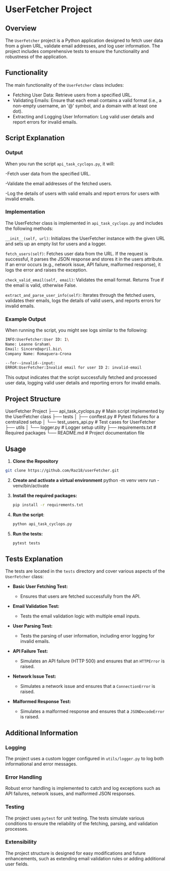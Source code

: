 # UserFetcher Project

## Overview

The `UserFetcher` project is a Python application designed to fetch user data from a given URL, validate email addresses, and log user information. The project includes comprehensive tests to ensure the functionality and robustness of the application.

## Functionality

The main functionality of the `UserFetcher` class includes:
- Fetching User Data: Retrieve users from a specified URL.
- Validating Emails: Ensure that each email contains a valid format (i.e., a non-empty username, an '@' symbol, and a domain with at least one dot).
- Extracting and Logging User Information: Log valid user details and report errors for invalid emails.

## Script Explanation

### Output

When you run the script `api_task_cyclops.py`, it will:

-Fetch user data from the specified URL.

-Validate the email addresses of the fetched users.

-Log the details of users with valid emails and report errors for users with invalid emails.

### Implementation

The UserFetcher class is implemented in `api_task_cyclops.py` and includes the following methods:

`__init__(self, url)`: Initializes the UserFetcher instance with the given URL and sets up an empty list for users and a logger.

`fetch_users(self)`: Fetches user data from the URL. If the request is successful, it parses the JSON response and stores it in the users attribute. If an error occurs (e.g., network issue, API failure, malformed response), it logs the error and raises the exception.

`check_valid_email(self, email)`: Validates the email format. Returns True if the email is valid, otherwise False.

`extract_and_parse_user_info(self)`: Iterates through the fetched users, validates their emails, logs the details of valid users, and reports errors for invalid emails.

### Example Output

When running the script, you might see logs similar to the following:
```sh
INFO:UserFetcher:User ID: 1\
Name: Leanne Graham\
Email: Sincere@april.biz\
Company Name: Romaguera-Crona

--for--invalid--input:
ERROR:UserFetcher:Invalid email for user ID 2: invalid-email
```
This output indicates that the script successfully fetched and processed user data, logging valid user details and reporting errors for invalid emails.

## Project Structure

UserFetcher Project
├── api_task_cyclops.py         # Main script implemented by the UserFetcher class
├── tests
│   ├── conftest.py             # Pytest fixtures for a centralized setup
│   └── test_users_api.py       # Test cases for UserFetcher
├── utils
│   └── logger.py               # Logger setup utility
├── requirements.txt            # Required packages
└── README.md                   # Project documentation file

## Usage

1. **Clone the Repository**

```bash
git clone https://github.com/Raz18/userFetcher.git 
```

2. **Create and activate a virtual environment** 
python -m venv venv
run - venv/bin/activate

3. **Install the required packages:**

   ```sh
   pip install -r requirements.txt
   ```
4. **Run the script**:
    ```sh
    python api_task_cyclops.py
    ```
5. **Run the tests:**
   ```sh
   pytest tests
   ```

## Tests Explanation

The tests are located in the `tests` directory and cover various aspects of the `UserFetcher` class:

- **Basic User Fetching Test:**
  - Ensures that users are fetched successfully from the API.

- **Email Validation Test:**
  - Tests the email validation logic with multiple email inputs.

- **User Parsing Test:**
  - Tests the parsing of user information, including error logging for invalid emails.

- **API Failure Test:**
  - Simulates an API failure (HTTP 500) and ensures that an `HTTPError` is raised.

- **Network Issue Test:**
  - Simulates a network issue and ensures that a `ConnectionError` is raised.

- **Malformed Response Test:**
  - Simulates a malformed response and ensures that a `JSONDecodeError` is raised.


## Additional Information

### Logging
The project uses a custom logger configured in `utils/logger.py` to log both informational and error messages.

### Error Handling
Robust error handling is implemented to catch and log exceptions such as API failures, network issues, and malformed JSON responses.

### Testing
The project uses `pytest` for unit testing. The tests simulate various conditions to ensure the reliability of the fetching, parsing, and validation processes.

### Extensibility
The project structure is designed for easy modifications and future enhancements, such as extending email validation rules or adding additional user fields.
